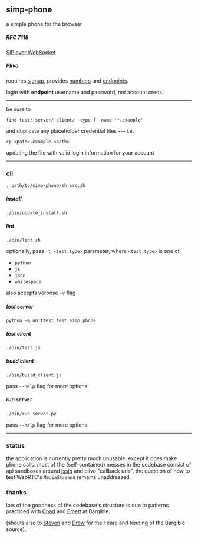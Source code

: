 ## simp-phone

a simple phone for the browser

##### RFC 7118

[SIP over WebSocket](https://tools.ietf.org/html/rfc7118)

##### Plivo

requires
[signup](https://manage.plivo.com/accounts/register/),
provides
[numbers](https://manage.plivo.com/number/)
and
[endpoints](https://manage.plivo.com/endpoint/).

login with **endpoint** username and password,
_not_ account creds.

----

be sure to

```
find test/ server/ client/ -type f -name '*.example'
```

and duplicate any placeholder credential files --- i.e.

```
cp <path>.example <path>
```

updating the file with valid login information for your account

----

### cli

```
. path/to/simp-phone/sh_src.sh
```

##### install

```
./bin/update_install.sh
```

##### lint

```
./bin/lint.sh
```

optionally, pass `-t <test_type>` parameter,
where `<test_type>` is one of
* `python`
* `js`
* `json`
* `whitespace`

also accepts verbose `-v` flag

##### test server

```
python -m unittest test_simp_phone
```

##### test client

```
./bin/test.js
```

##### build client

```
./bin/build_client.js
```

pass `--help` flag for more options

##### run server

```
./bin/run_server.py
```

pass `--help` flag for more options

----

### status

the application is currently pretty much unusable,
except it does make phone calls.
most of the (self-contained) messes in the codebase consist of
api sandboxes around
[jssip](http://jssip.net/documentation/3.0.x/api/)
and plivo "callback urls".
the question of how to test WebRTC's `MediaStream`s remains
unaddressed.

### thanks

lots of the goodness of the codebase's structure is due
to patterns practiced with
[Chad](https://github.com/cpalsulich)
and
[Emett](https://angel.co/emett-stone)
at Bargible.

(shouts also to
[Steven](https://angel.co/steven-lai-1)
and
[Drew](https://github.com/diffalot)
for their care and tending of the Bargible source).
